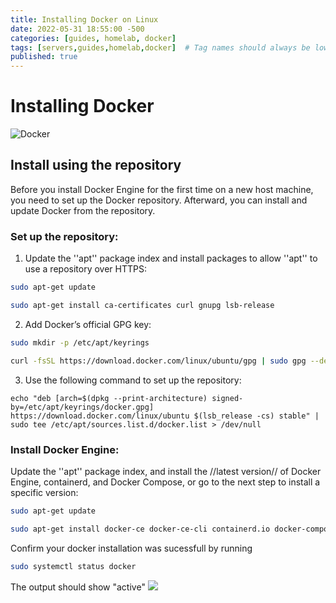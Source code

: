 ```yaml
---
title: Installing Docker on Linux
date: 2022-05-31 18:55:00 -500
categories: [guides, homelab, docker]
tags: [servers,guides,homelab,docker]  # Tag names should always be lowercase
published: true
---
```


# Installing Docker

![Docker](https://www.docker.com/wp-content/uploads/2022/03/horizontal-logo-monochromatic-white.png)

## Install using the repository
Before you install Docker Engine for the first time on a new host machine, you need to set up the Docker repository. Afterward, you can install and update Docker from the repository.

### Set up the repository:
1. Update the ''apt'' package index and install packages to allow ''apt'' to use a repository over HTTPS:
```bash
sudo apt-get update 
```
```bash
sudo apt-get install ca-certificates curl gnupg lsb-release
```
2. Add Docker’s official GPG key:
```bash
sudo mkdir -p /etc/apt/keyrings
```
```bash
curl -fsSL https://download.docker.com/linux/ubuntu/gpg | sudo gpg --dearmor -o /etc/apt/keyrings/docker.gpg
```
3. Use the following command to set up the repository:
```
echo "deb [arch=$(dpkg --print-architecture) signed-by=/etc/apt/keyrings/docker.gpg] https://download.docker.com/linux/ubuntu $(lsb_release -cs) stable" | sudo tee /etc/apt/sources.list.d/docker.list > /dev/null
```
### Install Docker Engine:
Update the ''apt'' package index, and install the //latest version// of Docker Engine, containerd, and Docker Compose, or go to the next step to install a specific version:
```bash
sudo apt-get update

sudo apt-get install docker-ce docker-ce-cli containerd.io docker-compose-plugin
```

Confirm your docker installation was sucessfull by running 
```bash 
sudo systemctl status docker
```
The output should show "active"
![](https://www.howtogeek.com/wp-content/uploads/csit/2021/08/e1e87514.png?trim=1,1&bg-color=000&pad=1,1)